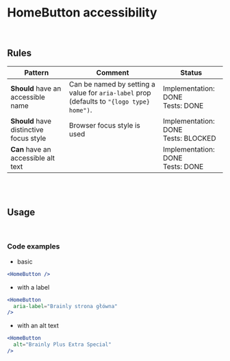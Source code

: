 # HomeButton accessibility

<br/>

## Rules

| Pattern                                 | Comment                                                                                   | Status                                   |
| --------------------------------------- | ----------------------------------------------------------------------------------------- | ---------------------------------------- |
| **Should** have an accessible name      | Can be named by setting a value for `aria-label` prop (defaults to `"{logo type} home")`. | Implementation: DONE<br />Tests: DONE    |
| **Should** have distinctive focus style | Browser focus style is used                                                               | Implementation: DONE<br />Tests: BLOCKED |
| **Can** have an accessible alt text     |                                                                                           | Implementation: DONE<br />Tests: DONE    |

<br/>
<br/>

## Usage

<br/>

### Code examples

- basic

```jsx
<HomeButton />
```

- with a label

<!-- prettier-ignore -->
```jsx
<HomeButton
  aria-label="Brainly strona główna"
/>
```

- with an alt text

<!-- prettier-ignore -->
```jsx
<HomeButton
  alt="Brainly Plus Extra Special"
/>
```
